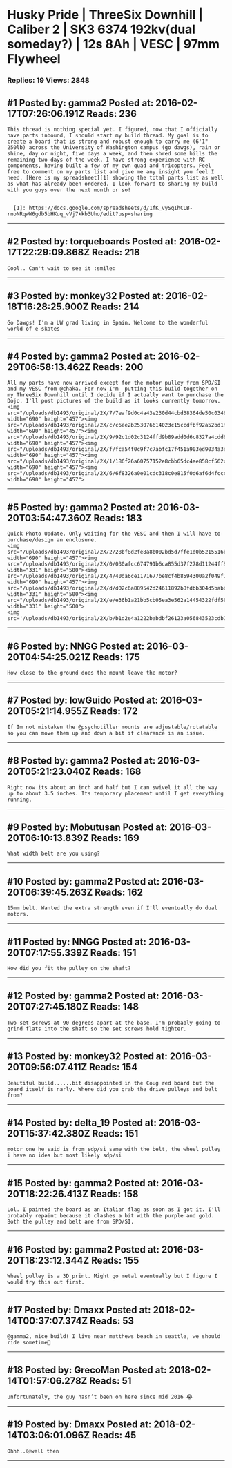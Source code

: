 # Husky Pride &#124; ThreeSix Downhill &#124; Caliber 2 &#124; SK3 6374 192kv(dual someday?) &#124; 12s 8Ah &#124; VESC &#124; 97mm Flywheel

### Replies: 19 Views: 2848

## \#1 Posted by: gamma2 Posted at: 2016-02-17T07:26:06.191Z Reads: 236

```
This thread is nothing special yet. I figured, now that I officially have parts inbound, I should start my build thread. My goal is to create a board that is strong and robust enough to carry me (6'1" 250lb) across the University of Washington campus (go dawgs), rain or shine, day or night, five days a week, and then shred some hills the remaining two days of the week. I have strong experience with RC components, having built a few of my own quad and tricopters. Feel free to comment on my parts list and give me any insight you feel I need. [Here is my spreadsheet][1] showing the total parts list as well as what has already been ordered. I look forward to sharing my build with you guys over the next month or so!


  [1]: https://docs.google.com/spreadsheets/d/1fK_vySqIhCLB-rnoNRqwW6gdb5bHKuq_vVj7kkb3Uho/edit?usp=sharing
```

---
## \#2 Posted by: torqueboards Posted at: 2016-02-17T22:29:09.868Z Reads: 218

```
Cool.. Can't wait to see it :smile:
```

---
## \#3 Posted by: monkey32 Posted at: 2016-02-18T16:28:25.900Z Reads: 214

```
Go Dawgs! I'm a UW grad living in Spain. Welcome to the wonderful world of e-skates
```

---
## \#4 Posted by: gamma2 Posted at: 2016-02-29T06:58:13.462Z Reads: 200

```
All my parts have now arrived except for the motor pulley from SPD/SI and my VESC from @chaka. For now I'm  putting this build together on my ThreeSix Downhill until I decide if I actually want to purchase the Dojo. I'll post pictures of the build as it looks currently tomorrow. <img src="/uploads/db1493/original/2X/7/7eaf9d0c4a43e230d44cbd38364de50c0348346e.JPG" width="690" height="457"><img src="/uploads/db1493/original/2X/c/c6ee2b253076614023c15ccdfbf92a52bd1f7135.JPG" width="690" height="457"><img src="/uploads/db1493/original/2X/9/92c1d02c3124ffd9b89add0d6c8327a4cdd89e12.JPG" width="690" height="457"><img src="/uploads/db1493/original/2X/f/fca54f0c9f7c7abfc17f451a903ed9034a3e11e4.JPG" width="690" height="457"><img src="/uploads/db1493/original/2X/1/186f26a60757152e8cbb65dc4ae858cf562cf784.JPG" width="690" height="457"><img src="/uploads/db1493/original/2X/6/6f8326a0e01cdc318c0e815f0d6af6d4fccc6223.JPG" width="690" height="457">
```

---
## \#5 Posted by: gamma2 Posted at: 2016-03-20T03:54:47.360Z Reads: 183

```
Quick Photo Update. Only waiting for the VESC and then I will have to purchase/design an enclosure.
<img src="/uploads/db1493/original/2X/2/28bf8d2fe8a8b002bd5d7ffe1d0b5215516bb60e.jpg" width="690" height="457"><img src="/uploads/db1493/original/2X/0/030afcc674791b6ca855d37f278d11244ff82846.jpg" width="331" height="500"><img src="/uploads/db1493/original/2X/4/40da6ce1171677be8cf4b8594300a2f049f7c516.jpg" width="690" height="457"><img src="/uploads/db1493/original/2X/d/d02c6a889542d24611892b8fdbb304d5babb90b1.jpg" width="331" height="500"><img src="/uploads/db1493/original/2X/e/e36b1a21bb5cb05ea3e562a14454322fdf58fe26.jpg" width="331" height="500">
<img src='/uploads/db1493/original/2X/b/b1d2e4a1222babdbf26123a056843523cdb7f78e.jpg'>
```

---
## \#6 Posted by: NNGG Posted at: 2016-03-20T04:54:25.021Z Reads: 175

```
How close to the ground does the mount leave the motor?
```

---
## \#7 Posted by: lowGuido Posted at: 2016-03-20T05:21:14.955Z Reads: 172

```
If Im not mistaken the @psychotiller mounts are adjustable/rotatable so you can move them up and down a bit if clearance is an issue.
```

---
## \#8 Posted by: gamma2 Posted at: 2016-03-20T05:21:23.040Z Reads: 168

```
Right now its about an inch and half but I can swivel it all the way up to about 3.5 inches. Its temporary placement until I get everything running.
```

---
## \#9 Posted by: Mobutusan Posted at: 2016-03-20T06:10:13.839Z Reads: 169

```
What width belt are you using?
```

---
## \#10 Posted by: gamma2 Posted at: 2016-03-20T06:39:45.263Z Reads: 162

```
15mm belt. Wanted the extra strength even if I'll eventually do dual motors.
```

---
## \#11 Posted by: NNGG Posted at: 2016-03-20T07:17:55.339Z Reads: 151

```
How did you fit the pulley on the shaft?
```

---
## \#12 Posted by: gamma2 Posted at: 2016-03-20T07:27:45.180Z Reads: 148

```
Two set screws at 90 degrees apart at the base. I'm probably going to grind flats into the shaft so the set screws hold tighter.
```

---
## \#13 Posted by: monkey32 Posted at: 2016-03-20T09:56:07.411Z Reads: 154

```
Beautiful build......bit disappointed in the Coug red board but the board itself is narly. Where did you grab the drive pulleys and belt from?
```

---
## \#14 Posted by: delta_19 Posted at: 2016-03-20T15:37:42.380Z Reads: 151

```
motor one he said is from sdp/si same with the belt, the wheel pulley i have no idea but most likely sdp/si
```

---
## \#15 Posted by: gamma2 Posted at: 2016-03-20T18:22:26.413Z Reads: 158

```
Lol. I painted the board as an Italian flag as soon as I got it. I'll probably repaint because it clashes a bit with the purple and gold. Both the pulley and belt are from SPD/SI.
```

---
## \#16 Posted by: gamma2 Posted at: 2016-03-20T18:23:12.344Z Reads: 155

```
Wheel pulley is a 3D print. Might go metal eventually but I figure I would try this out first.
```

---
## \#17 Posted by: Dmaxx Posted at: 2018-02-14T00:37:07.374Z Reads: 53

```
@gamma2, nice build! I live near matthews beach in seattle, we should ride sometime🤙
```

---
## \#18 Posted by: GrecoMan Posted at: 2018-02-14T01:57:06.278Z Reads: 51

```
unfortunately, the guy hasn’t been on here since mid 2016 😭
```

---
## \#19 Posted by: Dmaxx Posted at: 2018-02-14T03:06:01.096Z Reads: 45

```
Ohhh..😑well then
```

---
